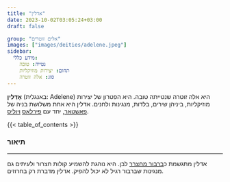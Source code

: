 ```yaml
---
title: "אדלין"
date: 2023-10-02T03:05:24+03:00
draft: false

group: "אלים זוטרים"
images: ["images/deities/adelene.jpeg"]
sidebar:
  מידע כללי:
    נטייה: טובה
    תחום: יצירות מוזיקליות
    סוג: אלה זוטרה
---
```


**אָדֵלִין** (באנגלית: Adelene) היא אלה זוטרה שנטייתה טובה. היא הפטרון של יצירות מוזיקליות, ביניהן שירים, בלדות, מנגינות ולחנים. אדלין היא אחת משלושת בניה של [פאשטאר](../../deities/phashtar), יחד עם [פירלאס](../../deities/firlas) [ויוליס](../../deities/yolis).

<!--more-->

{{< table_of_contents >}}

### תיאור

---

אדלין מתגשמת כ[ברבור מחצרר](https://he.wikipedia.org/wiki/%D7%91%D7%A8%D7%91%D7%95%D7%A8_%D7%9E%D7%97%D7%A6%D7%A6%D7%A8) לבן. היא נוהגת להשמיע קולות חצרור ולעיתים גם מנגינות שברבור רגיל לא יכול להפיק. אדלין מדברת רק בחרוזים.
